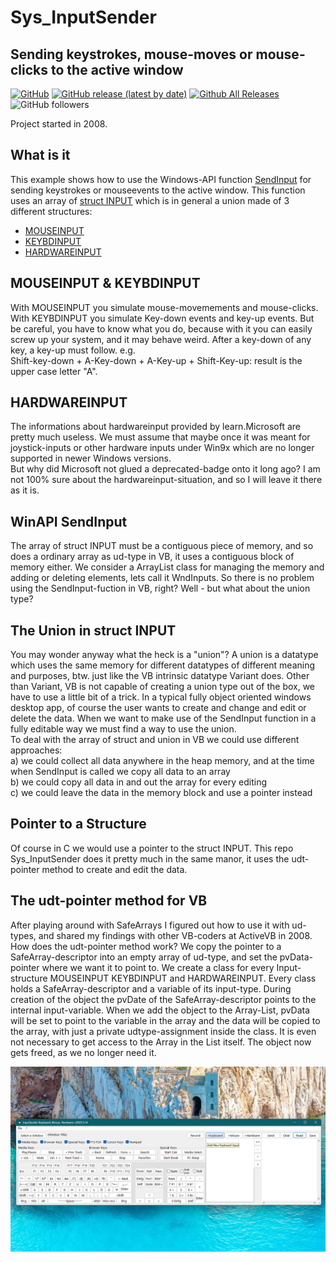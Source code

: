 # Sys_InputSender  
## Sending keystrokes, mouse-moves or mouse-clicks to the active window  

[![GitHub](https://img.shields.io/github/license/OlimilO1402/Sys_InputSender?style=plastic)](https://github.com/OlimilO1402/Sys_InputSender/blob/master/LICENSE) 
[![GitHub release (latest by date)](https://img.shields.io/github/v/release/OlimilO1402/Sys_InputSender?style=plastic)](https://github.com/OlimilO1402/Sys_InputSender/releases/latest)
[![Github All Releases](https://img.shields.io/github/downloads/OlimilO1402/Sys_InputSender/total.svg)](https://github.com/OlimilO1402/Sys_InputSender/releases/download/v2025.5.14/InputSender_v2025.5.14.zip)
![GitHub followers](https://img.shields.io/github/followers/OlimilO1402?style=social)



Project started in 2008.  

What is it
----------
This example shows how to use the Windows-API function [SendInput](https://learn.microsoft.com/en-us/windows/win32/api/winuser/nf-winuser-sendinput) for sending keystrokes or mouseevents to the active window. 
This function uses an array of [struct INPUT](https://learn.microsoft.com/en-us/windows/win32/api/winuser/ns-winuser-input) which is in general a union made of 3 different structures:
* [MOUSEINPUT](https://learn.microsoft.com/en-us/windows/win32/api/winuser/ns-winuser-mouseinput)
* [KEYBDINPUT](https://learn.microsoft.com/en-us/windows/win32/api/winuser/ns-winuser-keybdinput)
* [HARDWAREINPUT](https://learn.microsoft.com/en-us/windows/win32/api/winuser/ns-winuser-hardwareinput)

MOUSEINPUT & KEYBDINPUT
-----------------------
With MOUSEINPUT you simulate mouse-movemements and mouse-clicks. With KEYBDINPUT you simulate Key-down events and key-up events. 
But be careful, you have to know what you do, because with it you can easily screw up your system, and it may behave weird.
After a key-down of any key, a key-up must follow. e.g.  
Shift-key-down + A-Key-down + A-Key-up + Shift-Key-up: result is the upper case letter "A".

HARDWAREINPUT
-------------
The informations about hardwareinput provided by learn.Microsoft are pretty much useless. We must assume that maybe once it was meant for joystick-inputs or other hardware inputs under Win9x which are no longer supported in newer Windows versions.  
But why did Microsoft not glued a deprecated-badge onto it long ago? I am not 100% sure about the hardwareinput-situation, and so I will leave it there as it is.

WinAPI SendInput
----------------
The array of struct INPUT must be a contiguous piece of memory, and so does a ordinary array as ud-type in VB, it uses a contiguous block of memory either.
We consider a ArrayList class for managing the memory and adding or deleting elements, lets call it WndInputs.
So there is no problem using the SendInput-fuction in VB, right? Well - but what about the union type?

The Union in struct INPUT
-------------------------
You may wonder anyway what the heck is a "union"? A union is a datatype which uses the same memory for different datatypes of different meaning and purposes, btw. just like the VB intrinsic datatype Variant does. Other than Variant, VB is not capable of creating a union type out of the box, we have to use a little bit of a trick.
In a typical fully object oriented windows desktop app, of course the user wants to create and change and edit or delete the data.
When we want to make use of the SendInput function in a fully editable way we must find a way to use the union.  
To deal with the array of struct and union in VB we could use different approaches:  
a) we could collect all data anywhere in the heap memory, and at the time when SendInput is called we copy all data to an array  
b) we could copy all data in and out the array for every editing  
c) we could leave the data in the memory block and use a pointer instead    

Pointer to a Structure
----------------------
Of course in C we would use a pointer to the struct INPUT. This repo Sys_InputSender does it pretty much in the same manor, it uses the udt-pointer method to create and edit the data.

The udt-pointer method for VB
-----------------------------
After playing around with SafeArrays I figured out how to use it with ud-types, and shared my findings with other VB-coders at ActiveVB in 2008.  
How does the udt-pointer method work? We copy the pointer to a SafeArray-descriptor into an empty array of ud-type, and set the pvData-pointer where we want it to point to. 
We create a class for every Input-structure MOUSEINPUT KEYBDINPUT and HARDWAREINPUT. Every class holds a SafeArray-descriptor and a variable of its input-type.
During creation of the object the pvDate of the SafeArray-descriptor points to the internal input-variable. When we add the object to the Array-List, pvData will be set to point to the variable in the array and the data will be copied to the array, with just a private udtype-assignment inside the class. It is even not necessary to get access to the Array in the List itself. The object now gets freed, as we no longer need it.

![InputSender Image](Resources/InputSender.png "InputSender Image")

